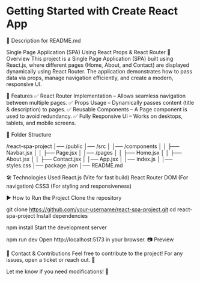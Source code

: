 # Getting Started with Create React App

📌 Description for README.md 

Single Page Application (SPA) Using React Props & React Router
📖 Overview
This project is a Single Page Application (SPA) built using React.js, where different pages (Home, About, and Contact) are displayed dynamically using React Router. The application demonstrates how to pass data via props, manage navigation efficiently, and create a modern, responsive UI.

🚀 Features
✅ React Router Implementation – Allows seamless navigation between multiple pages.
✅ Props Usage – Dynamically passes content (title & description) to pages.
✅ Reusable Components – A Page component is used to avoid redundancy.
✅ Fully Responsive UI – Works on desktops, tablets, and mobile screens.




📂 Folder Structure

/react-spa-project
│── /public
│── /src
│   │── /components
│   │   ├── Navbar.jsx
│   │   ├── Page.jsx
│   │── /pages
│   │   ├── Home.jsx
│   │   ├── About.jsx
│   │   ├── Contact.jsx
│   │── App.jsx
│   │── index.js
│   │── styles.css
│── package.json
│── README.md



🛠️ Technologies Used
React.js (Vite for fast build)
React Router DOM (For navigation)
CSS3 (For styling and responsiveness)


▶️ How to Run the Project
Clone the repository

git clone https://github.com/your-username/react-spa-project.git
cd react-spa-project
Install dependencies

npm install
Start the development server

npm run dev
Open http://localhost:5173 in your browser.
📷 Preview

📩 Contact & Contributions
Feel free to contribute to the project! For any issues, open a ticket or reach out. 🚀

Let me know if you need modifications! 🎯